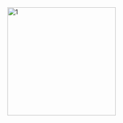 
<img width="245" alt="1" src="https://github.com/user-attachments/assets/c12296d5-27bd-429a-822b-6a7bdd637712" />


